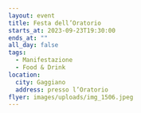 ```yaml
---
layout: event
title: Festa dell’Oratorio
starts_at: 2023-09-23T19:30:00
ends_at: ""
all_day: false
tags:
  - Manifestazione
  - Food & Drink
location:
  city: Gaggiano
  address: presso l’Oratorio
flyer: images/uploads/img_1506.jpeg
---
```

